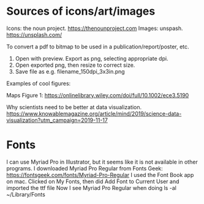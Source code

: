 # Sources of icons/art/images

Icons: the noun project. https://thenounproject.com
Images: unspash. https://unsplash.com/

To convert a pdf to bitmap to be used in a publication/report/poster, etc.
1) Open with preview. Export as png, selecting appropriate dpi.
2) Open exported png, then resize to correct size.
3) Save file as e.g. filename_150dpi_3x3in.png

Examples of cool figures:

Maps
Figure 1: https://onlinelibrary.wiley.com/doi/full/10.1002/ece3.5190

Why scientists need to be better at data visualization. https://www.knowablemagazine.org/article/mind/2019/science-data-visualization?utm_campaign=2019-11-17

# Fonts

I can use Myriad Pro in Illustrator, but it seems like it is not available in other programs.
I downloaded Myriad Pro Regular from Fonts Geek: https://fontsgeek.com/fonts/Myriad-Pro-Regular
I used the Font Book app on mac. Clicked on My Fonts, then did Add Font to Current User and imported the ttf file
Now I see Myriad Pro Regular when doing ls -al ~/Library/Fonts
